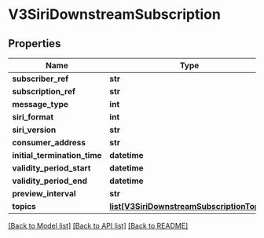 # V3SiriDownstreamSubscription

## Properties
Name | Type | Description | Notes
------------ | ------------- | ------------- | -------------
**subscriber_ref** | **str** |  | [optional] 
**subscription_ref** | **str** |  | [optional] 
**message_type** | **int** |  | [optional] 
**siri_format** | **int** |  | [optional] 
**siri_version** | **str** |  | [optional] 
**consumer_address** | **str** |  | [optional] 
**initial_termination_time** | **datetime** |  | [optional] 
**validity_period_start** | **datetime** |  | [optional] 
**validity_period_end** | **datetime** |  | [optional] 
**preview_interval** | **str** |  | [optional] 
**topics** | [**list[V3SiriDownstreamSubscriptionTopic]**](V3SiriDownstreamSubscriptionTopic.md) |  | [optional] 

[[Back to Model list]](../README.md#documentation-for-models) [[Back to API list]](../README.md#documentation-for-api-endpoints) [[Back to README]](../README.md)


